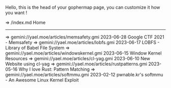 Hello, this is the head of your gophermap page, you can
customize it how you want !

=>   /index.md Home

------------------------------------------------------------------
=> gemini://yael.moe/articles/memsafety.gmi 2023-06-28 Google CTF 2021 - Memsafety
=> gemini://yael.moe/articles/lobfs.gmi 2023-06-17 LOBFS - Library of Babel File System
=> gemini://yael.moe/articles/windowskernel.gmi 2023-06-15 Window Kernel Resources
=> gemini://yael.moe/articles/cl-yag.gmi 2023-06-10 New Website using cl-yag
=> gemini://yael.moe/articles/rustpatterns.gmi 2023-05-16 Why I love Rust: Pattern Matching
=> gemini://yael.moe/articles/softmmu.gmi 2023-02-12 pwnable.kr's softmmu - An Awesome Linux Kernel Exploit

